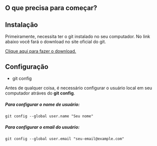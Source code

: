 ## O que precisa para começar?


## Instalação
<p>Primeiramente, necessita ter o git instalado no seu computador. No link abaixo você fará o download no site oficial do git.</p>

<p><a href="https://git-scm.com/downloads" target="blank" title="Dowload do Git">Clique aqui para fazer o download.</a></p>

## Configuração

<ul>
    <li>git config</li>
</ul>

<p>Antes de qualquer coisa, é necessário configurar o usuário local em seu computador atráves do <b>git config</b>.</p>

<h5>Para configurar o nome de usuário:</h5>

```
git config --global user.name "Seu nome"
```

<h5>Para configurar o email do usuário:</h5>

```
git config --global user.email "seu-email@example.com"
```

